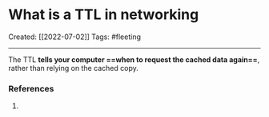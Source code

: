 

# What is a TTL in networking
Created:  [[2022-07-02]]
Tags: #fleeting 

---
The TTL **tells your computer ==when to request the cached data again==**, rather than relying on the cached copy. 












### References
1. 